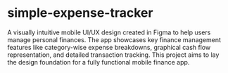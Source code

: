 # simple-expense-tracker

A visually intuitive mobile UI/UX design created in Figma to help users manage personal finances. The app showcases key finance management features like category-wise expense breakdowns, graphical cash flow representation, and detailed transaction tracking. This project aims to lay the design foundation for a fully functional mobile finance app.

